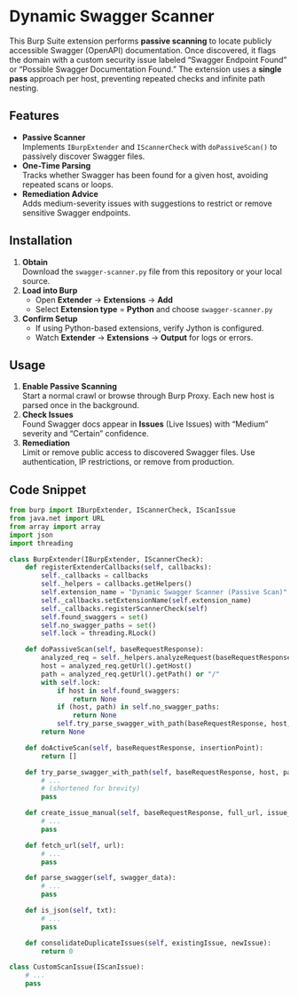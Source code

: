 # Dynamic Swagger Scanner

This Burp Suite extension performs **passive scanning** to locate publicly accessible Swagger (OpenAPI) documentation. Once discovered, it flags the domain with a custom security issue labeled “Swagger Endpoint Found” or “Possible Swagger Documentation Found.” The extension uses a **single pass** approach per host, preventing repeated checks and infinite path nesting.

## Features

- **Passive Scanner**  
  Implements `IBurpExtender` and `IScannerCheck` with `doPassiveScan()` to passively discover Swagger files.
- **One-Time Parsing**  
  Tracks whether Swagger has been found for a given host, avoiding repeated scans or loops.
- **Remediation Advice**  
  Adds medium-severity issues with suggestions to restrict or remove sensitive Swagger endpoints.

## Installation

1. **Obtain**  
   Download the `swagger-scanner.py` file from this repository or your local source.
2. **Load into Burp**  
   - Open **Extender** → **Extensions** → **Add**  
   - Select **Extension type** = **Python** and choose `swagger-scanner.py`
3. **Confirm Setup**  
   - If using Python-based extensions, verify Jython is configured.  
   - Watch **Extender** → **Extensions** → **Output** for logs or errors.

## Usage

1. **Enable Passive Scanning**  
   Start a normal crawl or browse through Burp Proxy. Each new host is parsed once in the background.
2. **Check Issues**  
   Found Swagger docs appear in **Issues** (Live Issues) with “Medium” severity and “Certain” confidence.
3. **Remediation**  
   Limit or remove public access to discovered Swagger files. Use authentication, IP restrictions, or remove from production.

## Code Snippet

```python
from burp import IBurpExtender, IScannerCheck, IScanIssue
from java.net import URL
from array import array
import json
import threading

class BurpExtender(IBurpExtender, IScannerCheck):
    def registerExtenderCallbacks(self, callbacks):
        self._callbacks = callbacks
        self._helpers = callbacks.getHelpers()
        self.extension_name = "Dynamic Swagger Scanner (Passive Scan)"
        self._callbacks.setExtensionName(self.extension_name)
        self._callbacks.registerScannerCheck(self)
        self.found_swaggers = set()
        self.no_swagger_paths = set()
        self.lock = threading.RLock()

    def doPassiveScan(self, baseRequestResponse):
        analyzed_req = self._helpers.analyzeRequest(baseRequestResponse)
        host = analyzed_req.getUrl().getHost()
        path = analyzed_req.getUrl().getPath() or "/"
        with self.lock:
            if host in self.found_swaggers:
                return None
            if (host, path) in self.no_swagger_paths:
                return None
            self.try_parse_swagger_with_path(baseRequestResponse, host, path)
        return None

    def doActiveScan(self, baseRequestResponse, insertionPoint):
        return []

    def try_parse_swagger_with_path(self, baseRequestResponse, host, path):
        # ...
        # (shortened for brevity)
        pass

    def create_issue_manual(self, baseRequestResponse, full_url, issue_name, issue_detail, severity):
        # ...
        pass

    def fetch_url(self, url):
        # ...
        pass

    def parse_swagger(self, swagger_data):
        # ...
        pass

    def is_json(self, txt):
        # ...
        pass

    def consolidateDuplicateIssues(self, existingIssue, newIssue):
        return 0

class CustomScanIssue(IScanIssue):
    # ...
    pass
